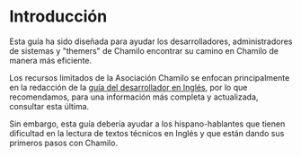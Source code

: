 # Introducción

Esta guía ha sido diseñada para ayudar los desarrolladores, administradores de sistemas y "themers" de Chamilo encontrar su camino en Chamilo de manera más eficiente.

Los recursos limitados de la Asociación Chamilo se enfocan principalmente en la redacción de la [guía del desarrollador en Inglés](https://github.com/chamilo/docs/tree/38439bfadf8a9c832214616db08007d09f0604af/en/developer/README.md), por lo que recomendamos, para una información más completa y actualizada, consultar esta última.

Sin embargo, esta guía debería ayudar a los hispano-hablantes que tienen dificultad en la lectura de textos técnicos en Inglés y que están dando sus primeros pasos con Chamilo.

